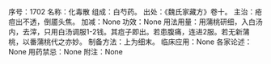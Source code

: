 序号：1702
名称：化毒散
组成：白芍药。
出处：《魏氏家藏方》卷十。
主治：疮痘出不透，倒靥头焦。
加减：None
功效：None
用法用量：用蒲桃研细，入白汤内，去滓，只用白汤调服1-2钱。其痘子即出。若患腹痛，连进2服。若无新蒲桃，以番蒲桃代之亦妙。
制备方法：上为细末。
临床应用：None
各家论述：None
用药禁忌：None
附注：None
